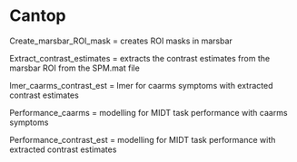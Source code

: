 # Cantop
Create_marsbar_ROI_mask = creates ROI masks in marsbar 

Extract_contrast_estimates = extracts the contrast estimates from the marsbar ROI from the SPM.mat file 

lmer_caarms_contrast_est = lmer for caarms symptoms with extracted contrast estimates 

Performance_caarms = modelling for MIDT task performance with caarms symptoms 

Performance_contrast_est = modelling for MIDT task performance with extracted contrast estimates 
 




